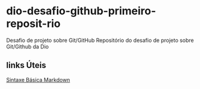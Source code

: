 # dio-desafio-github-primeiro-reposit-rio
Desafio de projeto sobre Git/GitHub
Repositório do desafio de projeto sobre Git/Github da Dio

## links Úteis
[Sintaxe Básica Markdown](https://docs.pipz.com/central-de-ajuda/learning-center/guia-basico-de-markdown#open)
